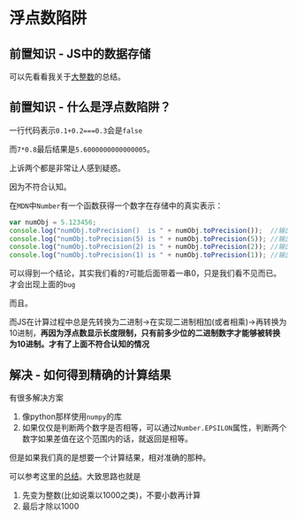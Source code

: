# 浮点数陷阱

## 前置知识 - JS中的数据存储

可以先看看我关于[大整数]()的总结。

## 前置知识 - 什么是浮点数陷阱？

一行代码表示`0.1+0.2===0.3`会是`false`

而`7*0.8`最后结果是`5.6000000000000005`。

上诉两个都是非常让人感到疑惑。

因为不符合认知。

在`MDN`中`Number`有一个函数获得一个数字在存储中的真实表示：

```JavaScript
var numObj = 5.123456;
console.log("numObj.toPrecision()  is " + numObj.toPrecision());  //输出 5.123456
console.log("numObj.toPrecision(5) is " + numObj.toPrecision(5)); //输出 5.1235
console.log("numObj.toPrecision(2) is " + numObj.toPrecision(2)); //输出 5.1
console.log("numObj.toPrecision(1) is " + numObj.toPrecision(1)); //输出 5
```

可以得到一个结论，其实我们看的`7`可能后面带着一串0，只是我们看不见而已。才会出现上面的`bug`

而且。

而JS在计算过程中总是先转换为二进制->在实现二进制相加(或者相乘)->再转换为10进制，**再因为浮点数显示长度限制，只有前多少位的二进制数字才能够被转换为10进制。才有了上面不符合认知的情况**

## 解决 - 如何得到精确的计算结果

有很多解决方案

1. 像python那样使用`numpy`的库
2. 如果仅仅是判断两个数字是否相等，可以通过`Number.EPSILON`属性，判断两个数字如果差值在这个范围内的话，就返回是相等。

但是如果我们真的是想要一个计算结果，相对准确的那种。

可以参考这里的[总结](http://www.css88.com/archives/7340)。大致思路也就是

1. 先变为整数(比如说乘以1000之类)，不要小数再计算
2. 最后才除以1000